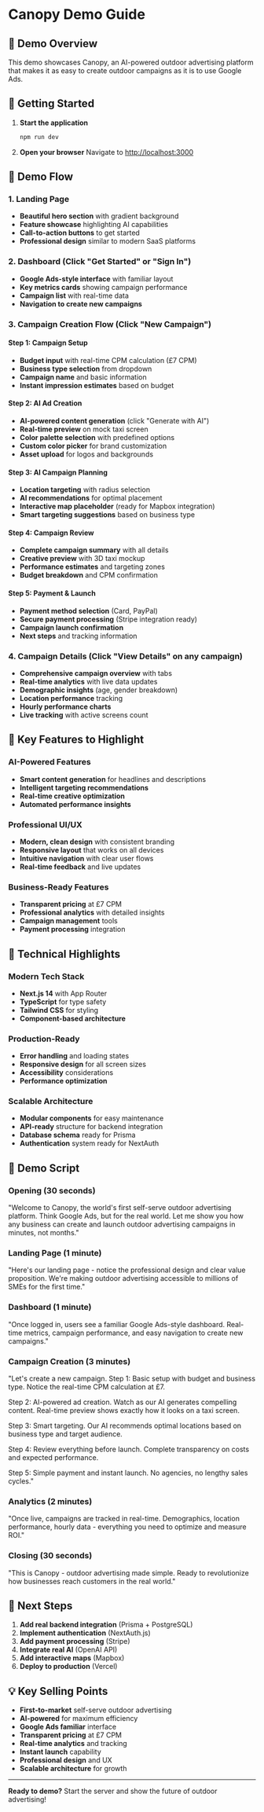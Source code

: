 # Canopy Demo Guide

## 🎯 Demo Overview

This demo showcases Canopy, an AI-powered outdoor advertising platform that makes it as easy to create outdoor campaigns as it is to use Google Ads.

## 🚀 Getting Started

1. **Start the application**
   ```bash
   npm run dev
   ```

2. **Open your browser**
   Navigate to [http://localhost:3000](http://localhost:3000)

## 📱 Demo Flow

### 1. Landing Page
- **Beautiful hero section** with gradient background
- **Feature showcase** highlighting AI capabilities
- **Call-to-action buttons** to get started
- **Professional design** similar to modern SaaS platforms

### 2. Dashboard (Click "Get Started" or "Sign In")
- **Google Ads-style interface** with familiar layout
- **Key metrics cards** showing campaign performance
- **Campaign list** with real-time data
- **Navigation to create new campaigns**

### 3. Campaign Creation Flow (Click "New Campaign")

#### Step 1: Campaign Setup
- **Budget input** with real-time CPM calculation (£7 CPM)
- **Business type selection** from dropdown
- **Campaign name** and basic information
- **Instant impression estimates** based on budget

#### Step 2: AI Ad Creation
- **AI-powered content generation** (click "Generate with AI")
- **Real-time preview** on mock taxi screen
- **Color palette selection** with predefined options
- **Custom color picker** for brand customization
- **Asset upload** for logos and backgrounds

#### Step 3: AI Campaign Planning
- **Location targeting** with radius selection
- **AI recommendations** for optimal placement
- **Interactive map placeholder** (ready for Mapbox integration)
- **Smart targeting suggestions** based on business type

#### Step 4: Campaign Review
- **Complete campaign summary** with all details
- **Creative preview** with 3D taxi mockup
- **Performance estimates** and targeting zones
- **Budget breakdown** and CPM confirmation

#### Step 5: Payment & Launch
- **Payment method selection** (Card, PayPal)
- **Secure payment processing** (Stripe integration ready)
- **Campaign launch confirmation**
- **Next steps** and tracking information

### 4. Campaign Details (Click "View Details" on any campaign)
- **Comprehensive campaign overview** with tabs
- **Real-time analytics** with live data updates
- **Demographic insights** (age, gender breakdown)
- **Location performance** tracking
- **Hourly performance charts**
- **Live tracking** with active screens count

## 🎨 Key Features to Highlight

### AI-Powered Features
- **Smart content generation** for headlines and descriptions
- **Intelligent targeting recommendations**
- **Real-time creative optimization**
- **Automated performance insights**

### Professional UI/UX
- **Modern, clean design** with consistent branding
- **Responsive layout** that works on all devices
- **Intuitive navigation** with clear user flows
- **Real-time feedback** and live updates

### Business-Ready Features
- **Transparent pricing** at £7 CPM
- **Professional analytics** with detailed insights
- **Campaign management** tools
- **Payment processing** integration

## 🔧 Technical Highlights

### Modern Tech Stack
- **Next.js 14** with App Router
- **TypeScript** for type safety
- **Tailwind CSS** for styling
- **Component-based architecture**

### Production-Ready
- **Error handling** and loading states
- **Responsive design** for all screen sizes
- **Accessibility** considerations
- **Performance optimization**

### Scalable Architecture
- **Modular components** for easy maintenance
- **API-ready** structure for backend integration
- **Database schema** ready for Prisma
- **Authentication** system ready for NextAuth

## 🎯 Demo Script

### Opening (30 seconds)
"Welcome to Canopy, the world's first self-serve outdoor advertising platform. Think Google Ads, but for the real world. Let me show you how any business can create and launch outdoor advertising campaigns in minutes, not months."

### Landing Page (1 minute)
"Here's our landing page - notice the professional design and clear value proposition. We're making outdoor advertising accessible to millions of SMEs for the first time."

### Dashboard (1 minute)
"Once logged in, users see a familiar Google Ads-style dashboard. Real-time metrics, campaign performance, and easy navigation to create new campaigns."

### Campaign Creation (3 minutes)
"Let's create a new campaign. Step 1: Basic setup with budget and business type. Notice the real-time CPM calculation at £7.

Step 2: AI-powered ad creation. Watch as our AI generates compelling content. Real-time preview shows exactly how it looks on a taxi screen.

Step 3: Smart targeting. Our AI recommends optimal locations based on business type and target audience.

Step 4: Review everything before launch. Complete transparency on costs and expected performance.

Step 5: Simple payment and instant launch. No agencies, no lengthy sales cycles."

### Analytics (2 minutes)
"Once live, campaigns are tracked in real-time. Demographics, location performance, hourly data - everything you need to optimize and measure ROI."

### Closing (30 seconds)
"This is Canopy - outdoor advertising made simple. Ready to revolutionize how businesses reach customers in the real world."

## 🚀 Next Steps

1. **Add real backend integration** (Prisma + PostgreSQL)
2. **Implement authentication** (NextAuth.js)
3. **Add payment processing** (Stripe)
4. **Integrate real AI** (OpenAI API)
5. **Add interactive maps** (Mapbox)
6. **Deploy to production** (Vercel)

## 💡 Key Selling Points

- **First-to-market** self-serve outdoor advertising
- **AI-powered** for maximum efficiency
- **Google Ads familiar** interface
- **Transparent pricing** at £7 CPM
- **Real-time analytics** and tracking
- **Instant launch** capability
- **Professional design** and UX
- **Scalable architecture** for growth

---

**Ready to demo?** Start the server and show the future of outdoor advertising!
